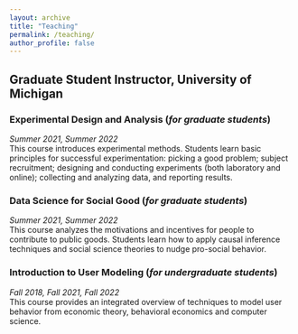 ```yaml
---
layout: archive
title: "Teaching"
permalink: /teaching/
author_profile: false
---
```


## Graduate Student Instructor, University of Michigan
### Experimental Design and Analysis (*for graduate students*)
*Summer 2021, Summer 2022*
<br/> This course introduces experimental methods. Students learn basic principles for successful experimentation: picking a good problem; subject recruitment; designing and conducting experiments (both laboratory and online); collecting and analyzing data, and reporting results. 

### Data Science for Social Good (*for graduate students*)
*Summer 2021, Summer 2022*
<br/> This course analyzes the motivations and incentives for people to contribute to public goods. Students learn how to apply causal inference techniques and social science theories to nudge pro-social behavior.

### Introduction to User Modeling (*for undergraduate students*)
*Fall 2018, Fall 2021, Fall 2022*
<br/> This course provides an integrated overview of techniques to model user behavior from economic theory, behavioral economics and computer science. 
